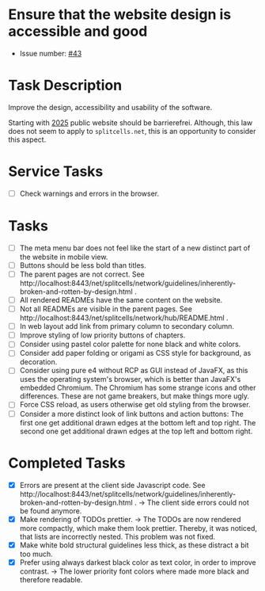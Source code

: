 # Ensure that the website design is accessible and good
* Issue number: [\#43](https://codeberg.org/splitcells-net/net.splitcells.network.community/issues/43)
# Task Description
Improve the design, accessibility and usability of the software.

Starting with [2025](https://www.golem.de/news/barrierefreiheit-deutsche-webseiten-sind-versetzungsgefaehrdet-2409-188655.html)
public website should be barrierefrei.
Although, this law does not seem to apply to `splitcells.net`,
this is an opportunity to consider this aspect.
# Service Tasks
* [ ] Check warnings and errors in the browser.
# Tasks
* [ ] The meta menu bar does not feel like the start of a new distinct part of the website in mobile view.
* [ ] Buttons should be less bold than titles.
* [ ] The parent pages are not correct. See http://localhost:8443/net/splitcells/network/guidelines/inherently-broken-and-rotten-by-design.html .
* [ ] All rendered READMEs have the same content on the website.
* [ ] Not all READMEs are visible in the parent pages. See http://localhost:8443/net/splitcells/network/hub/README.html .
* [ ] In web layout add link from primary column to secondary column.
* [ ] Improve styling of low priority buttons of chapters. 
* [ ] Consider using pastel color palette for none black and white colors.
* [ ] Consider add paper folding or origami as CSS style for background, as decoration.
* [ ] Consider using pure e4 without RCP as GUI instead of JavaFX,
  as this uses the operating system's browser,
  which is better than JavaFX's embedded Chromium.
  The Chromium has some strange icons and other differences.
  These are not game breakers, but make things more ugly.
* [ ] Force CSS reload, as users otherwise get old styling from the browser.
* [ ] Consider a more distinct look of link buttons and action buttons:
  The first one get additional drawn edges at the bottom left and top right.
  The second one get additional drawn edges at the top left and bottom right.
# Completed Tasks
* [x] Errors are present at the client side Javascript code. See http://localhost:8443/net/splitcells/network/guidelines/inherently-broken-and-rotten-by-design.html .
  -> The client side errors could not be found anymore.
* [x] Make rendering of TODOs prettier. -> The TODOs are now rendered more compactly, which make them look prettier.
  Thereby, it was noticed, that lists are incorrectly nested.
  This problem was not fixed.
* [x] Make white bold structural guidelines less thick, as these distract a bit too much.
* [x] Prefer using always darkest black color as text color,
  in order to improve contrast.
  -> The lower priority font colors where made more black and therefore readable.
